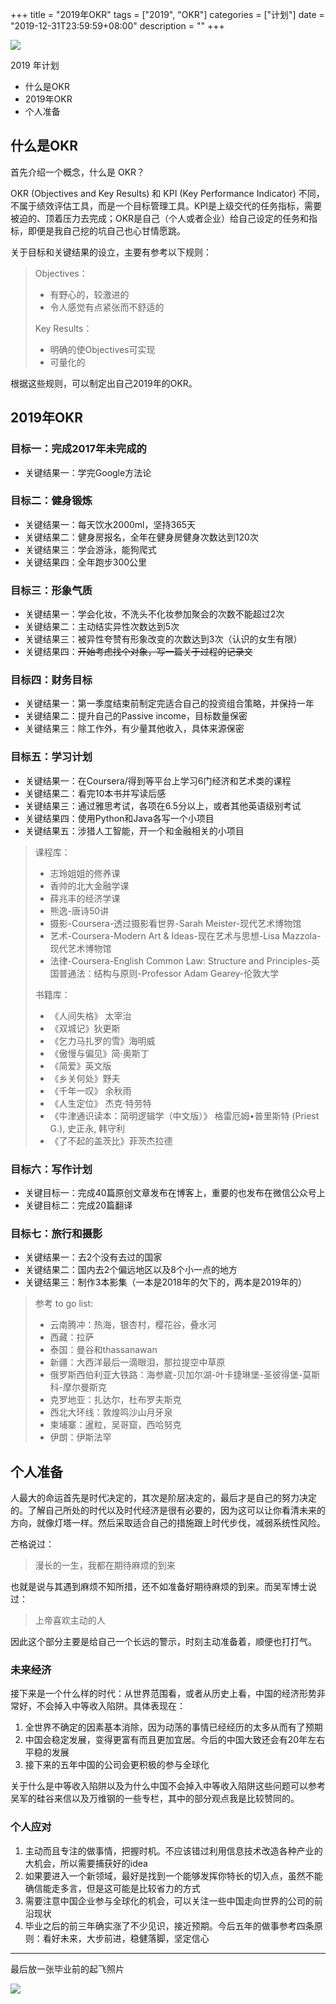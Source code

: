 +++
title = "2019年OKR"
tags = ["2019", "OKR"]
categories = ["计划"]
date = "2019-12-31T23:59:59+08:00"
description = ""
+++



![](https://flowsnow.oss-cn-shanghai.aliyuncs.com/image/summary/2019-okr/IMG_20170404_055028.jpg)

2019 年计划

- 什么是OKR
- 2019年OKR
- 个人准备

<!--more-->

## 什么是OKR

首先介绍一个概念，什么是 OKR？

OKR (Objectives and Key Results) 和 KPI (Key Performance Indicator) 不同，不属于绩效评估工具，而是一个目标管理工具。KPI是上级交代的任务指标，需要被迫的、顶着压力去完成；OKR是自己（个人或者企业）给自己设定的任务和指标，即便是我自己挖的坑自己也心甘情愿跳。

关于目标和关键结果的设立，主要有参考以下规则：

> Objectives：
>
> - 有野心的，较激进的
> - 令人感觉有点紧张而不舒适的
>
> Key Results：
>
> - 明确的使Objectives可实现
> - 可量化的

根据这些规则，可以制定出自己2019年的OKR。

## 2019年OKR

### 目标一：完成2017年未完成的

- 关键结果一：学完Google方法论

### 目标二：健身锻炼

- 关键结果一：每天饮水2000ml，坚持365天
- 关键结果二：健身房报名，全年在健身房健身次数达到120次
- 关键结果三：学会游泳，能狗爬式
- 关键结果四：全年跑步300公里

### 目标三：形象气质

- 关键结果一：学会化妆，不洗头不化妆参加聚会的次数不能超过2次
- 关键结果二：主动结实异性次数达到5次
- 关键结果三：被异性夸赞有形象改变的次数达到3次（认识的女生有限）
- 关键结果四：~~开始考虑找个对象，写一篇关于过程的记录文~~

### 目标四：财务目标

- 关键结果一：第一季度结束前制定完适合自己的投资组合策略，并保持一年
- 关键结果二：提升自己的Passive income，目标数量保密
- 关键结果三：除工作外，有少量其他收入，具体来源保密

### 目标五：学习计划

- 关键结果一：在Coursera/得到等平台上学习6门经济和艺术类的课程
- 关键结果二：看完10本书并写读后感
- 关键结果三：通过雅思考试，各项在6.5分以上，或者其他英语级别考试
- 关键结果四：使用Python和Java各写一个小项目
- 关键结果五：涉猎人工智能，开一个和金融相关的小项目

> 课程库：
>
> - 志玲姐姐的修养课
> - 香帅的北大金融学课
> - 薛兆丰的经济学课
> - 熊逸-唐诗50讲
> - 摄影-Coursera-透过摄影看世界-Sarah Meister-现代艺术博物馆
> - 艺术-Coursera-Modern Art & Ideas-现在艺术与思想-Lisa Mazzola-现代艺术博物馆
> - 法律-Coursera-English Common Law: Structure and Principles-英国普通法：结构与原则-Professor Adam Gearey-伦敦大学
>
> 书籍库：
>
> - 《人间失格》 太宰治
> - 《双城记》狄更斯
> - 《乞力马扎罗的雪》海明威
> - 《傲慢与偏见》简·奥斯丁
> - 《简爱》英文版
> - 《乡关何处》野夫
> - 《千年一叹》 余秋雨
> - 《人生定位》 杰克·特劳特
> - 《牛津通识读本：简明逻辑学（中文版）》 格雷厄姆•普里斯特 (Priest G.), 史正永, 韩守利
> - 《了不起的盖茨比》菲茨杰拉德

### 目标六：写作计划

- 关键目标一：完成40篇原创文章发布在博客上，重要的也发布在微信公众号上
- 关键目标二：完成20篇翻译

### 目标七：旅行和摄影

- 关键结果一：去2个没有去过的国家
- 关键结果二：国内去2个偏远地区以及8个小一点的地方
- 关键结果三：制作3本影集（一本是2018年的欠下的，两本是2019年的）

> 参考 to go list:
>
> - 云南腾冲：热海，银杏村，樱花谷，叠水河
> - 西藏：拉萨
> - 泰国：曼谷和thassanawan
> - 新疆：大西洋最后一滴眼泪，那拉提空中草原
> - 俄罗斯西伯利亚大铁路：海参崴-贝加尔湖-叶卡捷琳堡-圣彼得堡-莫斯科-摩尔曼斯克
> - 克罗地亚：扎达尔，杜布罗夫斯克
> - 西北大环线：敦煌鸣沙山月牙泉
> - 柬埔寨：暹粒，吴哥窟，西哈努克
> - 伊朗：伊斯法罕

## 个人准备

人最大的命运首先是时代决定的，其次是阶层决定的，最后才是自己的努力决定的。了解自己所处的时代以及时代经济是很有必要的，因为这可以让你看清未来的方向，就像灯塔一样。然后采取适合自己的措施跟上时代步伐，减弱系统性风险。

芒格说过：

> 漫长的一生，我都在期待麻烦的到来

也就是说与其遇到麻烦不知所措，还不如准备好期待麻烦的到来。而吴军博士说过：

> 上帝喜欢主动的人

因此这个部分主要是给自己一个长远的警示，时刻主动准备着，顺便也打打气。

### 未来经济

接下来是一个什么样的时代：从世界范围看，或者从历史上看，中国的经济形势非常好，不会掉入中等收入陷阱。具体表现在：

1. 全世界不确定的因素基本消除，因为动荡的事情已经经历的太多从而有了预期
2. 中国会稳定发展，变得更富有而且更加宜居。今后的中国大致还会有20年左右平稳的发展
3. 接下来的五年中国的公司会更积极的参与全球化

关于什么是中等收入陷阱以及为什么中国不会掉入中等收入陷阱这些问题可以参考吴军的硅谷来信以及万维钢的一些专栏，其中的部分观点我是比较赞同的。

### 个人应对

1. 主动而且专注的做事情，把握时机。不应该错过利用信息技术改造各种产业的大机会，所以需要捕获好的idea
2. 如果要进入一个新领域，最好是找到一个能够发挥你特长的切入点，虽然不能确信能走多言，但是这可能是比较省力的方式
3. 需要注意中国企业参与全球化的机会，可以关注一些中国走向世界的公司的前沿现状
4. 毕业之后的前三年确实涨了不少见识，接近预期。今后五年的做事参考四条原则：看好未来，大步前进，稳健落脚，坚定信心

---

最后放一张毕业前的起飞照片

![](https://flowsnow.oss-cn-shanghai.aliyuncs.com/image/summary/2019-okr/mmexport1490543085073.jpg)
